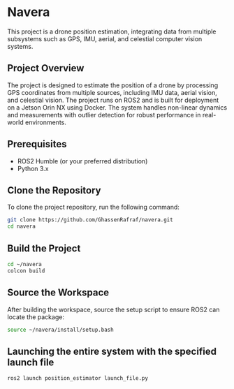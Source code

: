 # Navera

This project is a drone position estimation, integrating data from multiple subsystems such as GPS, IMU, aerial, and celestial computer vision systems.

## Project Overview

The project is designed to estimate the position of a drone by processing GPS coordinates from multiple sources, including IMU data, aerial vision, and celestial vision. The project runs on ROS2 and is built for deployment on a Jetson Orin NX using Docker. The system handles non-linear dynamics and measurements with outlier detection for robust performance in real-world environments.

## Prerequisites

- ROS2 Humble (or your preferred distribution)
- Python 3.x

## Clone the Repository

To clone the project repository, run the following command:

```bash
git clone https://github.com/GhassenRafraf/navera.git
cd navera
```

## Build the Project

```bash
cd ~/navera
colcon build
```

## Source the Workspace
After building the workspace, source the setup script to ensure ROS2 can locate the package:

```bash
source ~/navera/install/setup.bash
```

## Launching the entire system with the specified launch file

```bash
ros2 launch position_estimator launch_file.py
```
